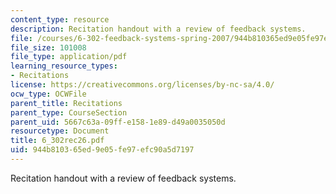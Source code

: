 ```yaml
---
content_type: resource
description: Recitation handout with a review of feedback systems.
file: /courses/6-302-feedback-systems-spring-2007/944b810365ed9e05fe97efc90a5d7197_6_302rec26.pdf
file_size: 101008
file_type: application/pdf
learning_resource_types:
- Recitations
license: https://creativecommons.org/licenses/by-nc-sa/4.0/
ocw_type: OCWFile
parent_title: Recitations
parent_type: CourseSection
parent_uid: 5667c63a-09ff-e158-1e89-d49a0035050d
resourcetype: Document
title: 6_302rec26.pdf
uid: 944b8103-65ed-9e05-fe97-efc90a5d7197
---
```

Recitation handout with a review of feedback systems.